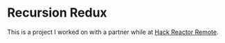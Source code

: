 # Recursion Redux

This is a project I worked on with a partner while at [Hack Reactor Remote](http://www.hackreactor.com/remote/).
